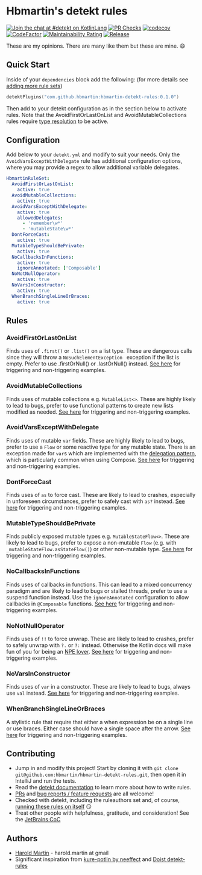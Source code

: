 # Hbmartin's detekt rules

[![Join the chat at #detekt on KotlinLang](https://img.shields.io/badge/%23detekt-slack-red.svg?logo=slack)](https://kotlinlang.slack.com/archives/C88E12QH4)
[![PR Checks](https://github.com/hbmartin/hbmartin-detekt-rules/actions/workflows/pre-merge.yml/badge.svg)](https://github.com/hbmartin/hbmartin-detekt-rules/actions/workflows/pre-merge.yml)
[![codecov](https://codecov.io/github/hbmartin/hbmartin-detekt-rules/branch/main/graph/badge.svg?token=5CIMCMO3K3)](https://codecov.io/github/hbmartin/hbmartin-detekt-rules)
[![CodeFactor](https://www.codefactor.io/repository/github/hbmartin/hbmartin-detekt-rules/badge)](https://www.codefactor.io/repository/github/hbmartin/hbmartin-detekt-rules)
[![Maintainability Rating](https://sonarcloud.io/api/project_badges/measure?project=hbmartin_hbmartin-detekt-rules&metric=sqale_rating)](https://sonarcloud.io/dashboard?id=hbmartin_intellij-build-webhook-notifier)
[![Release](https://jitpack.io/v/hbmartin/hbmartin-detekt-rules.svg)](https://jitpack.io/#hbmartin/hbmartin-detekt-rules)


These are my opinions. There are many like them but these are mine. 😄

## Quick Start

Inside of your `dependencies` block add the following: (for more details see [adding more rule sets](https://github.com/detekt/detekt#adding-more-rule-sets))
```kotlin 
detektPlugins("com.github.hbmartin:hbmartin-detekt-rules:0.1.0")
```

Then add to your detekt configuration as in the section below to activate rules. Note that the AvoidFirstOrLastOnList and AvoidMutableCollections rules require [type resolution](https://detekt.dev/docs/gettingstarted/type-resolution) to be active.

## Configuration

Add below to your `detekt.yml` and modify to suit your needs. Only the `AvoidVarsExceptWithDelegate` rule has additional configuration options, where you may provide a regex to allow additional variable delegates. 

```yaml
HbmartinRuleSet:
  AvoidFirstOrLastOnList:
    active: true
  AvoidMutableCollections:
    active: true
  AvoidVarsExceptWithDelegate:
    active: true
    allowedDelegates:
      - 'remember\w*'
      - 'mutableState\w*'
  DontForceCast:
    active: true
  MutableTypeShouldBePrivate:
    active: true
  NoCallbacksInFunctions:
    active: true
    ignoreAnnotated: ['Composable']
  NoNotNullOperator:
    active: true
  NoVarsInConstructor:
    active: true
  WhenBranchSingleLineOrBraces:
    active: true
```

## Rules

### AvoidFirstOrLastOnList

Finds uses of `.first()` or `.list()` on a list type. These are dangerous calls since they will throw a `NoSuchElementException ` exception  if the list is empty. Prefer to use .firstOrNull() or .lastOrNull() instead. [See here](https://github.com/hbmartin/hbmartin-detekt-rules/blob/main/src/test/kotlin/me/haroldmartin/detektrules/AvoidFirstOrLastOnListTest.kt) for triggering and non-triggering examples. 

### AvoidMutableCollections

Finds uses of mutable collections e.g. `MutableList<>`. These are highly likely to lead to bugs, prefer to use functional patterns to create new lists modified as needed. [See here](https://github.com/hbmartin/hbmartin-detekt-rules/blob/main/src/test/kotlin/me/haroldmartin/detektrules/AvoidMutableCollectionsTest.kt) for triggering and non-triggering examples.

### AvoidVarsExceptWithDelegate

Finds uses of mutable `var` fields. These are highly likely to lead to bugs, prefer to use a `Flow` or some reactive type for any mutable state. There is an exception made for `var`s which are implemented with the [delegation pattern](https://kotlinlang.org/docs/delegation.html), which is particularly common when using Compose. [See here](https://github.com/hbmartin/hbmartin-detekt-rules/blob/main/src/test/kotlin/me/haroldmartin/detektrules/AvoidVarsExceptWithDelegateTest.kt) for triggering and non-triggering examples.

### DontForceCast

Finds uses of `as` to force cast. These are likely to lead to crashes, especially in unforeseen circumstances, prefer to safely cast with `as?` instead. [See here](https://github.com/hbmartin/hbmartin-detekt-rules/blob/main/src/test/kotlin/me/haroldmartin/detektrules/DontForceCastTest.kt) for triggering and non-triggering examples.

### MutableTypeShouldBePrivate

Finds publicly exposed mutable types e.g. `MutableStateFlow<>`. These are likely to lead to bugs, prefer to expose a non-mutable `Flow` (e.g. with `_mutableStateFlow.asStateFlow()`) or other non-mutable type. [See here](https://github.com/hbmartin/hbmartin-detekt-rules/blob/main/src/test/kotlin/me/haroldmartin/detektrules/MutableTypeShouldBePrivateTest.kt) for triggering and non-triggering examples.

### NoCallbacksInFunctions
Finds uses of callbacks in functions. This can lead to a mixed concurrency paradigm and are likely to lead to bugs or stalled threads, prefer to use a suspend function instead. Use the `ignoreAnnotated` configuration to allow callbacks in `@Composable` functions. [See here](https://github.com/hbmartin/hbmartin-detekt-rules/blob/main/src/test/kotlin/me/haroldmartin/detektrules/NoCallbacksInFunctionsTest.kt) for triggering and non-triggering examples.

### NoNotNullOperator

Finds uses of `!!` to force unwrap. These are likely to lead to crashes, prefer to safely unwrap with `?.` or `?:` instead. Otherwise the Kotlin docs will make fun of you for being an [NPE lover](https://kotlinlang.org/docs/null-safety.html#the-operator). [See here](https://github.com/hbmartin/hbmartin-detekt-rules/blob/main/src/test/kotlin/me/haroldmartin/detektrules/NoNotNullOperatorTest.kt) for triggering and non-triggering examples.

### NoVarsInConstructor

Finds uses of `var` in a constructor. These are likely to lead to bugs, always use `val` instead. [See here](https://github.com/hbmartin/hbmartin-detekt-rules/blob/main/src/test/kotlin/me/haroldmartin/detektrules/NoVarsInConstructorTest.kt) for triggering and non-triggering examples.

### WhenBranchSingleLineOrBraces

A stylistic rule that require that either a when expression be on a single line or use braces. Either case should have a single space after the arrow. [See here](https://github.com/hbmartin/hbmartin-detekt-rules/blob/main/src/test/kotlin/me/haroldmartin/detektrules/WhenBranchSingleLineOrBracesTest.kt) for triggering and non-triggering examples.

## Contributing

* Jump in and modify this project! Start by cloning it with `git clone git@github.com:hbmartin/hbmartin-detekt-rules.git`, then open it in IntelliJ and run the tests.
* Read the [detekt documentation](https://detekt.dev/docs/introduction/extensions/) to learn more about how to write rules.
* [PRs](https://github.com/hbmartin/hbmartin-detekt-rules/pulls) and [bug reports / feature requests](https://github.com/hbmartin/hbmartin-detekt-rules/issues) are all welcome!
* Checked with detekt, including the ruleauthors set and, of course, [running these rules on itself](https://github.com/hbmartin/hbmartin-detekt-rules/blob/main/build.gradle.kts#L20) 😏
* Treat other people with helpfulness, gratitude, and consideration! See the [JetBrains CoC](https://confluence.jetbrains.com/display/ALL/JetBrains+Open+Source+and+Community+Code+of+Conduct)

## Authors

* [Harold Martin](https://www.linkedin.com/in/harold-martin-98526971/) - harold.martin at gmail
* Significant inspiration from [kure-potlin by neeffect](https://github.com/neeffect/kure-potlin) and [Doist detekt-rules](https://github.com/Doist/detekt-rules)

